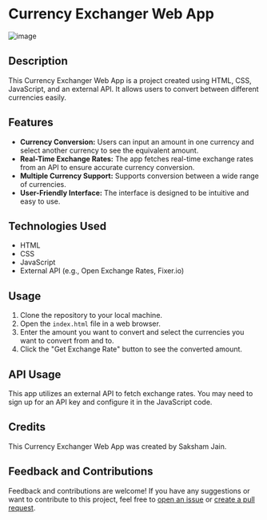 # Currency Exchanger Web App

![image](https://github.com/Sakshamjain98/Currency_Exchanger/assets/137368917/117a29e7-7c70-4c36-8dd6-21a2f50412d9)

## Description

This Currency Exchanger Web App is a project created using HTML, CSS, JavaScript, and an external API. It allows users to convert between different currencies easily.

## Features

- **Currency Conversion:** Users can input an amount in one currency and select another currency to see the equivalent amount.
- **Real-Time Exchange Rates:** The app fetches real-time exchange rates from an API to ensure accurate currency conversion.
- **Multiple Currency Support:** Supports conversion between a wide range of currencies.
- **User-Friendly Interface:** The interface is designed to be intuitive and easy to use.

## Technologies Used

- HTML
- CSS
- JavaScript
- External API (e.g., Open Exchange Rates, Fixer.io)

## Usage

1. Clone the repository to your local machine.
2. Open the `index.html` file in a web browser.
3. Enter the amount you want to convert and select the currencies you want to convert from and to.
4. Click the "Get Exchange Rate" button to see the converted amount.

## API Usage

This app utilizes an external API to fetch exchange rates. You may need to sign up for an API key and configure it in the JavaScript code.

## Credits

This Currency Exchanger Web App was created by Saksham Jain.

## Feedback and Contributions

Feedback and contributions are welcome! If you have any suggestions or want to contribute to this project, feel free to [open an issue](https://github.com/sakshamjain98/Currency_Exchanger/issues) or [create a pull request](https://github.com/sakshamjain98/Currency_Exchanger/pulls).
